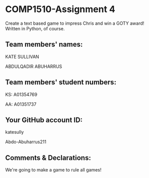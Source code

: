 # COMP1510-Assignment 4
Create a text based game to impress Chris and win a GOTY award!<br>
Written in Python, of course.
## Team members' names:
KATE SULLIVAN

ABDULQADIR ABUHARRUS
## Team members' student numbers:
KS: A01354769

AA: A01351737

## Your GitHub account ID:
katesully

Abdo-Abuharrus211
## Comments & Declarations:
We're going to make a game to rule all games!
